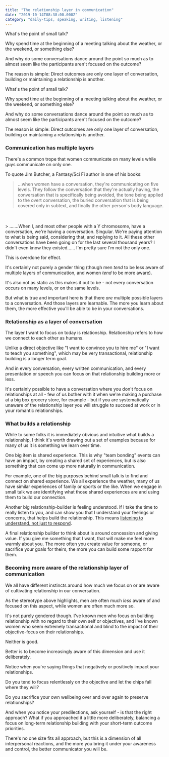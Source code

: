 ```yaml
---
title: "The relationship layer in communication"
date: "2019-10-14T08:38:00.000Z"
category: "daily-tips, speaking, writing, listening"
---
```


What's the point of small talk?

Why spend time at the beginning of a meeting talking about the weather, or the weekend, or something else?

And why do some conversations dance around the point so much as to almost seem like the participants aren't focused on the outcome?

The reason is simple: Direct outcomes are only one layer of conversation, building or maintaining a relationship is another.

<!-- more -->

What's the point of small talk?

Why spend time at the beginning of a meeting talking about the weather, or the weekend, or something else?

And why do some conversations dance around the point so much as to almost seem like the participants aren't focused on the outcome?

The reason is simple: Direct outcomes are only one layer of conversation, building or maintaining a relationship is another.

### Communication has multiple layers

There's a common trope that women communicate on many levels while guys communicate on only one.

To quote Jim Butcher, a Fantasy/Sci Fi author in one of his books:

> ...when women have a conversation, they're communicating on five levels. They follow the conversation that they're actually having, the conversation that is specifically being avoided, the tone being applied to the overt conversation, the buried conversation that is being covered only in subtext, and finally the other person's body language.
<br/>
<br/>
> .......When I, and most other people with a Y chromosome, have a conversation, we're having a conversation. Singular. We're paying attention to what is being said, considering that, and replying to it. All these other conversations have been going on for the last several thousand years? I didn't even know they existed...... I'm pretty sure I'm not the only one.

This is overdone for effect.

It's certainly not purely a gender thing (though men _tend_ to be less aware of multiple layers of communication, and women _tend_ to be more aware). 

It's also not as static as this makes it out to be - not every conversation occurs on many levels, or on the same levels.

But what is true and important here is that there _are_ multiple possible layers to a conversation. And those layers are learnable. The more you learn about them, the more effective you'll be able to be in your conversations.

### Relationship as a layer of conversation

The layer I want to focus on today is relationship. Relationship refers to how we connect to each other as humans.

Unlike a direct objective like "I want to convince you to hire me" or "I want to teach you something", which may be very transactional, relationship building is a longer term goal.

And in every conversation, every written communication, and every presentation or speech you can focus on that relationship building more or less.

It's certainly possible to have a conversation where you don't focus on relationships at all - few of us bother with it when we're making a purchase at a big box grocery store, for example - but if you are systematically unaware of the relationship layer you will struggle to succeed at work or in your romantic relationships.

### What builds a relationship

While to some folks it is immediately obvious and intuitive what builds a relationship, I think it's worth drawing out a set of examples because for many of us it is something we learn over time.

One big item is shared experience. This is why "team bonding" events can have an impact, by creating a shared set of experiences, but is also something that can come up more naturally in communication.

For example, one of the big purposes behind small talk is to find and connect on shared experience. We all experience the weather, many of us have similar experiences of family or sports or the like. When we engage in small talk we are identifying what those shared experiences are and using them to build our connection.

Another big relationship-builder is feeling understood. If I take the time to really listen to you, and can show you that I understand your feelings or concerns, that helps build the relationship. This means [listening to understand, not just to respond](https://www.speakwritelisten.com/blog/9-27-dont-focus-on-your-response).

A final relationship builder to think about is around concession and giving value. If you give me something that I want, that will make me feel more warmly about you. The more often you create value for someone, or sacrifice your goals for theirs, the more you can build some rapport for them.

### Becoming more aware of the relationship layer of communication

We all have different instincts around how much we focus on or are aware of cultivating relationship in our conversation.

As the stereotype above highlights, men are often much _less_ aware of and focused on this aspect, while women are often much more so.

It's not purely gendered though. I've known men who focus on building relationship with no regard to their own self or objectives, and I've known women who seem extremely transactional and blind to the impact of their objective-focus on their relationships.

Neither is good.

Better is to become increasingly aware of this dimension and use it deliberately.

Notice when you're saying things that negatively or positively impact your relationships.

Do you tend to focus relentlessly on the objective and let the chips fall where they will?

Do you sacrifice your own wellbeing over and over again to preserve relationships?

And when you notice your predilections, ask yourself - is that the right approach? What if you approached it a little more deliberately, balancing a focus on long-term relationship building with your short-term outcome priorities. 

There's no one size fits all approach, but this is a dimension of all interpersonal reactions, and the more you bring it under your awareness and control, the better communicator you will be.
